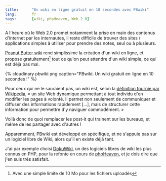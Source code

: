 ```yaml
--- 
title:      "Un wiki en ligne gratuit en 10 secondes avec PBwiki" 
lang:       fr 
tags:       [wiki, phpHeaven, Web 2.0]
---
```


A l'heure où le Web 2.0 promet notamment la prise en main des contenus d'internet par les internautes, il reste difficile de trouver des sites / applications simples à utiliser pour prendre des notes, seul ou à plusieurs.


[Peanut Butter wiki](http://pbwiki.com/) rend simplissime la création d'un wiki en ligne, et propose gratuitement[^1] tout ce qu'on peut attendre d'un wiki simple, ce qui est déjà pas mal.

{% cloudinary pbwiki.png caption="PBwiki. Un wiki gratuit en ligne en 10 secondes !" %}


Pour ceux qui ne le sauraient pas, un wiki est, selon la [définition fournie par Wikipedia](http://fr.wikipedia.org/wiki/Wiki), «  un site Web dynamique permettant à tout individu d'en modifier les pages à volonté. Il permet non seulement de communiquer et diffuser des informations rapidement [...], mais de structurer cette information pour permettre d'y naviguer commodément. »

Voilà donc de quoi remplacer les post-it qui trainent sur les bureaux, et même de les partager avec d'autres !

Apparemment, PBwiki est développé en spécifique, et ne s'appuie pas sur un logiciel libre de Wiki, alors qu'il en existe déjà tant.

J'ai par exemple choisi [DokuWiki](http://www.framasoft.net/article3441.html), un des logiciels libres de wiki les plus connus en PHP, pour la refonte en cours de [phpHeaven](http://www.phpheaven.net/), et je dois dire que j'en suis très satisfait.


[^1]: Avec une simple limite de 10 Mo pour les fichiers uploadés
